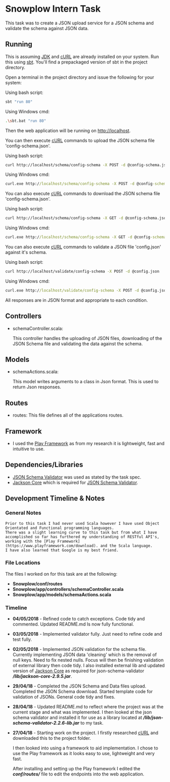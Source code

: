 # Snowplow Intern Task

This task was to create a JSON upload service for a JSON schema and validate the schema against JSON data.

## Running
This is assuming [JDK](http://www.oracle.com/technetwork/java/javase/downloads/jdk8-downloads-2133151.html) and [cURL](https://curl.haxx.se/download.html) are already installed on your system.
Run this using [sbt](http://www.scala-sbt.org/).  You'll find a prepackaged version of sbt in the project directory.

Open a terminal in the project directory and issue the following for your system:

Using bash script:
```bash
sbt "run 80"
```
Using Windows cmd:
```bash
.\sbt.bat "run 80"
```

Then the web application will be running on <http://localhost>.

You can then execute [cURL](https://curl.haxx.se/download.html) commands to upload the JSON schema file 'config-schema.json'.

Using bash script:
```bash
curl http://localhost/schema/config-schema -X POST -d @config-schema.json
```
Using Windows cmd:
```cmd
curl.exe http://localhost/schema/config-schema -X POST -d @config-schema.json
```

You can also execute [cURL](https://curl.haxx.se/download.html) commands to download the JSON schema file 'config-schema.json'.

Using bash script:
```bash
curl http://localhost/schema/config-schema -X GET -d @config-schema.json
```
Using Windows cmd:
```cmd
curl.exe http://localhost/schema/config-schema -X GET -d @config-schema.json
```

You can also execute [cURL](https://curl.haxx.se/download.html) commands to validate a JSON file 'config.json' against it's schema.

Using bash script:
```bash
curl http://localhost/validate/config-schema -X POST -d @config.json
```
Using Windows cmd:
```cmd
curl.exe http://localhost/validate/config-schema -X POST -d @config.json
```

All responses are in JSON format and appropriate to each condition.

## Controllers

- schemaController.scala:

  This controller handles the uploading of JSON files, downloading of the JSON Schema file and validating the data against the schema.
  
## Models
- schemaActions.scala:

  This model writes arguments to a class in Json format. This is used to return Json responses.
  
## Routes
- routes:
  This file defines all of the applications routes.
  
## Framework
- I used the [Play Framework](https://www.playframework.com/download) as from my research it is lightweight, fast and intuitive to use.  
  
## Dependencies/Libraries

- [JSON Schema Validator](https://github.com/daveclayton/json-schema-validator) was used as stated by the task spec.
- [Jackson Core](https://github.com/FasterXML/jackson-core) which is required for [JSON Schema Validator](https://github.com/daveclayton/json-schema-validator).

## Development Timeline & Notes

### General Notes
	Prior to this task I had never used Scala however I have used Object Orientated and Functional programming languages. 
	There was a slight learning curve to this task but from what I have accomplished so far has furthered my understanding of RESTful API's, working with the [Play Framework](https://www.playframework.com/download). and the Scala language. 
	I have also learned that Google is my best friend.

### File Locations
The files I worked on for this task are at the following:
- 	**Snowplow/conf/routes**
-	**Snowplow/app/controllers/schemaController.scala**
-	**Snowplow/app/models/schemaActions.scala**

### Timeline

- **04/05/2018** -
	Refined code to catch exceptions. Code tidy and commented. Updated README.md Is now fully functional.
	
- **03/05/2018** -
	Implemented validator fully. Just need to refine code and test fully.
	
- **02/05/2018** -
	Implemented JSON validation for the schema file.
	Currently implementing JSON data 'cleaning' which is the removal of null keys. Need to fix nested nulls.
	Focus will then be finishing validation of external library then code tidy.
	I also installed external lib and updated version of [Jackson Core](https://github.com/FasterXML/jackson-core) as required for json-schema-validator **_/lib/jackson-core-2.9.5.jar_**.

- **29/04/18** - 
	Completed the JSON Schema and Data files upload.
	Completed the JSON Schema download.
	Started template code for validation of JSONs.
	General code tidy and fixes.

- **28/04/18** - 
	Updated README.md to reflect where the project was at the current stage and what was 
	implemented.
	I then looked at the json schema validator and installed it for use as a library located at **_/lib/json-schema-validator-2.2.6-lib.jar_** to my task.

- **27/04/18** - 
	Starting work on the project. 
	I firstly researched [cURL](https://curl.haxx.se/download.html) and downloaded this to the project folder.

	I then looked into using a framework to aid implementation. I chose to use the Play framework as it looks easy to use, lightweight and very fast.

	After installing and setting up the Play framework I edited the **_conf/routes/_** file to edit the endpoints into the web application.

